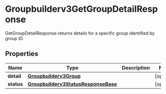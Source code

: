 

# Groupbuilderv3GetGroupDetailResponse

GetGroupDetailResponse returns details for a specific group identified by group ID.

## Properties

| Name | Type | Description | Notes |
|------------ | ------------- | ------------- | -------------|
|**detail** | [**Groupbuilderv3Group**](Groupbuilderv3Group.md) |  |  [optional] |
|**status** | [**Groupbuilderv3StatusResponseBase**](Groupbuilderv3StatusResponseBase.md) |  |  [optional] |



